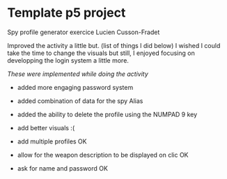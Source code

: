 # Template p5 project

Spy profile generator exercice
Lucien Cusson-Fradet

Improved the activity a little but. (list of things I did below)
I wished I could take the time to change the visuals but still, I enjoyed focusing on developping the login system a little more.

*These were implemented while doing the activity*
- added more engaging password system
- added combination of data for the spy Alias
- added the ability to delete the profile using the NUMPAD 9 key

- add better visuals :(
- add multiple profiles OK
- allow for the weapon description to be displayed on clic OK
- ask for name and password OK
